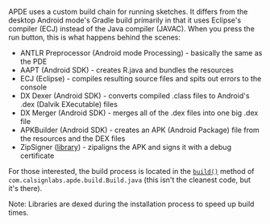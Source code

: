 APDE uses a custom build chain for running sketches. It differs from the desktop Android mode's Gradle build primarily in that it uses Eclipse's compiler (ECJ) instead of the Java compiler (JAVAC). When you press the run button, this is what happens behind the scenes:

 - ANTLR Preprocessor (Android mode Processing) - basically the same as the PDE
 - AAPT (Android SDK) - creates R.java and bundles the resources
 - ECJ (Eclipse) - compiles resulting source files and spits out errors to the console
 - DX Dexer (Android SDK) - converts compiled .class files to Android's .dex (Dalvik EXecutable) files
 - DX Merger (Android SDK) - merges all of the .dex files into one big .dex file
 - APKBuilder (Android SDK) - creates an APK (Android Package) file from the resources and the DEX files
 - ZipSigner ([library](https://code.google.com/p/zip-signer/)) - zipaligns the APK and signs it with a debug certificate

For those interested, the build process is located in the [`build()`](https://github.com/Calsign/APDE/blob/master/APDE/src/main/java/com/calsignlabs/apde/build/Build.java#L293) method of `com.calsignlabs.apde.build.Build.java` (this isn't the cleanest code, but it's there).

Note: Libraries are dexed during the installation process to speed up build times.